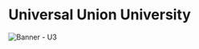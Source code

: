 # Universal Union University

![Banner - U3](https://github.com/OseiasYC/U3/assets/95505514/65d19efc-96e6-4d21-8c8f-da933435eb56)
